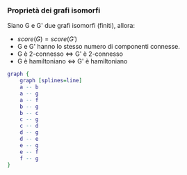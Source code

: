 
### Proprietà dei grafi isomorfi
Siano G e G' due grafi isomorfi (finiti), allora:
- $score(G)=score(G')$
- G e G' hanno lo stesso numero di componenti connesse.
- G è 2-connesso $\iff$ G' è 2-connesso
- G è hamiltoniano $\iff$ G' è hamiltoniano

```dot
graph {
	graph [splines=line]
	a -- b
	a -- g
	a -- f
	b -- g
	b -- c
	c -- g
	c -- d
	d -- g
	d -- e
	e -- g
	e -- f
	f -- g
}
```
